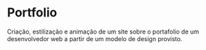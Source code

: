 # Portfolio
Criação, estilização e animação de um site sobre o portafolio de um desenvolvedor web a partir de um modelo de design provisto.
